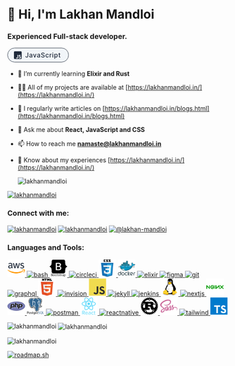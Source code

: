 # 👋 Hi, I'm Lakhan Mandloi
### Experienced Full-stack developer.

<svg width="140" height="33" viewBox="0 0 140 33" fill="none" xmlns="http://www.w3.org/2000/svg">
<g id="Group 38">
<g id="Group 11">
<g id="Group 8">
<rect id="Rectangle 28" x="0.5" y="0.5" width="138.604" height="32" rx="16" fill="#F1F5F9" stroke="#3A4351"/>
</g>
<g id="Group 9">
<path id="JavaScript" d="M45.794 11.0595H47.4246V18.7467C47.4246 19.442 47.287 20.0368 47.0117 20.5309C46.7399 21.025 46.3569 21.4027 45.8628 21.6639C45.3687 21.9215 44.7898 22.0504 44.1263 22.0504C43.5157 22.0504 42.9669 21.9392 42.4798 21.7168C41.9962 21.4945 41.6133 21.1715 41.3309 20.748C41.0521 20.3209 40.9127 19.8021 40.9127 19.1915H42.538C42.538 19.4915 42.6068 19.7509 42.7445 19.9697C42.8857 20.1885 43.078 20.3597 43.3216 20.4833C43.5686 20.6033 43.851 20.6633 44.1687 20.6633C44.5145 20.6633 44.8075 20.5909 45.0475 20.4462C45.291 20.298 45.4763 20.0809 45.6034 19.795C45.7305 19.5091 45.794 19.1597 45.794 18.7467V11.0595ZM52.6415 22.0821C52.1262 22.0821 51.6603 21.9868 51.2439 21.7962C50.8274 21.6021 50.4974 21.3215 50.2538 20.9544C50.0138 20.5874 49.8938 20.1374 49.8938 19.6044C49.8938 19.1456 49.9821 18.7679 50.1585 18.4714C50.335 18.175 50.5732 17.9402 50.8733 17.7673C51.1733 17.5943 51.5086 17.4638 51.8792 17.3755C52.2498 17.2873 52.6274 17.2202 53.0121 17.1743C53.4992 17.1179 53.8945 17.072 54.1981 17.0367C54.5016 16.9979 54.7222 16.9361 54.8598 16.8514C54.9975 16.7667 55.0663 16.629 55.0663 16.4384V16.4014C55.0663 15.939 54.9357 15.5808 54.6745 15.3266C54.4169 15.0725 54.0322 14.9455 53.5204 14.9455C52.9874 14.9455 52.5674 15.0637 52.2604 15.3002C51.9568 15.5331 51.7468 15.7925 51.6303 16.0784L50.1426 15.7396C50.3191 15.2455 50.5768 14.8466 50.9156 14.5431C51.258 14.236 51.6515 14.0137 52.0962 13.876C52.5409 13.7348 53.0086 13.6642 53.4992 13.6642C53.8239 13.6642 54.1681 13.7031 54.5316 13.7807C54.8987 13.8548 55.241 13.9925 55.5587 14.1937C55.8799 14.3948 56.1428 14.6825 56.3475 15.0566C56.5522 15.4272 56.6546 15.909 56.6546 16.502V21.9021H55.1087V20.7903H55.0451C54.9428 20.995 54.7892 21.1962 54.5845 21.3939C54.3798 21.5915 54.1169 21.7556 53.7957 21.8862C53.4745 22.0168 53.0898 22.0821 52.6415 22.0821ZM52.9857 20.8115C53.4233 20.8115 53.7975 20.725 54.1081 20.5521C54.4222 20.3791 54.6604 20.1532 54.8228 19.8744C54.9887 19.5921 55.0716 19.2903 55.0716 18.9691V17.9208C55.0151 17.9773 54.9057 18.0302 54.7434 18.0797C54.5845 18.1255 54.4028 18.1661 54.1981 18.2014C53.9933 18.2332 53.7939 18.2632 53.5998 18.2914C53.4057 18.3161 53.2433 18.3373 53.1127 18.355C52.8057 18.3938 52.5251 18.4591 52.2709 18.5508C52.0203 18.6426 51.8192 18.775 51.6674 18.9479C51.5192 19.1173 51.445 19.3432 51.445 19.6256C51.445 20.0174 51.5897 20.3138 51.8792 20.515C52.1686 20.7127 52.5374 20.8115 52.9857 20.8115ZM66.0249 13.7701L63.0759 21.9021H61.3818L58.4276 13.7701H60.127L62.1865 20.0279H62.2712L64.3254 13.7701H66.0249ZM70.2425 22.0821C69.7272 22.0821 69.2613 21.9868 68.8448 21.7962C68.4283 21.6021 68.0983 21.3215 67.8548 20.9544C67.6148 20.5874 67.4948 20.1374 67.4948 19.6044C67.4948 19.1456 67.583 18.7679 67.7595 18.4714C67.9359 18.175 68.1742 17.9402 68.4742 17.7673C68.7742 17.5943 69.1095 17.4638 69.4801 17.3755C69.8507 17.2873 70.2284 17.2202 70.6131 17.1743C71.1001 17.1179 71.4955 17.072 71.799 17.0367C72.1025 16.9979 72.3231 16.9361 72.4608 16.8514C72.5984 16.7667 72.6672 16.629 72.6672 16.4384V16.4014C72.6672 15.939 72.5367 15.5808 72.2755 15.3266C72.0178 15.0725 71.6331 14.9455 71.1213 14.9455C70.5884 14.9455 70.1684 15.0637 69.8613 15.3002C69.5578 15.5331 69.3477 15.7925 69.2313 16.0784L67.7436 15.7396C67.9201 15.2455 68.1777 14.8466 68.5165 14.5431C68.8589 14.236 69.2524 14.0137 69.6972 13.876C70.1419 13.7348 70.6095 13.6642 71.1001 13.6642C71.4249 13.6642 71.769 13.7031 72.1325 13.7807C72.4996 13.8548 72.842 13.9925 73.1596 14.1937C73.4808 14.3948 73.7437 14.6825 73.9485 15.0566C74.1532 15.4272 74.2555 15.909 74.2555 16.502V21.9021H72.7096V20.7903H72.6461C72.5437 20.995 72.3902 21.1962 72.1855 21.3939C71.9808 21.5915 71.7178 21.7556 71.3966 21.8862C71.0754 22.0168 70.6907 22.0821 70.2425 22.0821ZM70.5866 20.8115C71.0243 20.8115 71.3984 20.725 71.709 20.5521C72.0231 20.3791 72.2614 20.1532 72.4237 19.8744C72.5896 19.5921 72.6725 19.2903 72.6725 18.9691V17.9208C72.6161 17.9773 72.5067 18.0302 72.3443 18.0797C72.1855 18.1255 72.0037 18.1661 71.799 18.2014C71.5943 18.2332 71.3949 18.2632 71.2007 18.2914C71.0066 18.3161 70.8443 18.3373 70.7137 18.355C70.4066 18.3938 70.126 18.4591 69.8719 18.5508C69.6213 18.6426 69.4201 18.775 69.2683 18.9479C69.1201 19.1173 69.046 19.3432 69.046 19.6256C69.046 20.0174 69.1907 20.3138 69.4801 20.515C69.7695 20.7127 70.1384 20.8115 70.5866 20.8115ZM83.0011 13.9078C82.9446 13.4066 82.7116 13.0183 82.3022 12.743C81.8928 12.4642 81.3775 12.3248 80.7563 12.3248C80.3116 12.3248 79.9269 12.3954 79.6022 12.5366C79.2774 12.6742 79.0251 12.8648 78.8451 13.1083C78.6686 13.3483 78.5804 13.6219 78.5804 13.929C78.5804 14.1866 78.6404 14.409 78.7604 14.596C78.8839 14.7831 79.0445 14.9402 79.2421 15.0672C79.4433 15.1908 79.6586 15.2949 79.888 15.3796C80.1175 15.4608 80.3381 15.5278 80.5498 15.5808L81.6087 15.8561C81.9546 15.9408 82.3093 16.0555 82.6728 16.2002C83.0364 16.3449 83.3734 16.5355 83.684 16.772C83.9946 17.0085 84.2452 17.3014 84.4358 17.6508C84.6299 18.0002 84.727 18.4185 84.727 18.9056C84.727 19.5197 84.5682 20.065 84.2505 20.5415C83.9364 21.018 83.4793 21.3939 82.8793 21.6692C82.2828 21.9445 81.561 22.0821 80.7139 22.0821C79.9022 22.0821 79.1998 21.9533 78.6068 21.6956C78.0139 21.438 77.5497 21.0727 77.2144 20.5997C76.8791 20.1232 76.6938 19.5585 76.6585 18.9056H78.2998C78.3315 19.2973 78.4586 19.6238 78.681 19.885C78.9068 20.1427 79.1945 20.335 79.5439 20.4621C79.8969 20.5856 80.2833 20.6474 80.7034 20.6474C81.1657 20.6474 81.5769 20.575 81.9369 20.4303C82.3005 20.2821 82.5864 20.0774 82.7946 19.8162C83.0028 19.5515 83.107 19.2426 83.107 18.8897C83.107 18.5685 83.0152 18.3055 82.8317 18.1008C82.6516 17.8961 82.4063 17.7267 82.0958 17.5926C81.7887 17.4585 81.441 17.3402 81.0528 17.2379L79.7716 16.8884C78.9033 16.652 78.2151 16.3043 77.7068 15.8455C77.2021 15.3866 76.9497 14.7796 76.9497 14.0243C76.9497 13.3995 77.1191 12.8542 77.458 12.3883C77.7968 11.9224 78.2556 11.5607 78.8345 11.303C79.4133 11.0418 80.0663 10.9112 80.7934 10.9112C81.5275 10.9112 82.1752 11.0401 82.7364 11.2977C83.3011 11.5554 83.7458 11.9101 84.0705 12.3619C84.3952 12.8101 84.5646 13.3254 84.5788 13.9078H83.0011ZM90.5766 22.0662C89.7895 22.0662 89.1118 21.888 88.5436 21.5315C87.9789 21.1715 87.5447 20.6756 87.2412 20.0438C86.9377 19.412 86.7859 18.6885 86.7859 17.8732C86.7859 17.0473 86.9412 16.3184 87.2518 15.6866C87.5624 15.0513 88 14.5554 88.5648 14.199C89.1295 13.8425 89.7948 13.6642 90.5607 13.6642C91.1784 13.6642 91.729 13.779 92.2125 14.0084C92.696 14.2343 93.0861 14.5519 93.3825 14.9613C93.6825 15.3708 93.8608 15.849 93.9173 16.3961H92.3766C92.2919 16.0149 92.0978 15.6866 91.7943 15.4113C91.4943 15.136 91.0919 14.9984 90.5872 14.9984C90.146 14.9984 89.7595 15.1149 89.4277 15.3478C89.0995 15.5772 88.8436 15.9055 88.6601 16.3325C88.4765 16.7561 88.3848 17.2573 88.3848 17.8361C88.3848 18.4291 88.4748 18.9409 88.6548 19.3715C88.8348 19.8021 89.0889 20.1356 89.4171 20.3721C89.7489 20.6085 90.1389 20.7268 90.5872 20.7268C90.8872 20.7268 91.1589 20.6721 91.4025 20.5627C91.6495 20.4497 91.856 20.2891 92.0219 20.0809C92.1913 19.8726 92.3096 19.6221 92.3766 19.3291H93.9173C93.8608 19.855 93.6896 20.3244 93.4037 20.7374C93.1178 21.1503 92.7349 21.475 92.2549 21.7115C91.7784 21.948 91.2189 22.0662 90.5766 22.0662ZM96.2064 21.9021V13.7701H97.7365V15.0619H97.8212C97.9694 14.6243 98.2306 14.2801 98.6047 14.0295C98.9824 13.7754 99.4095 13.6484 99.886 13.6484C99.9848 13.6484 100.101 13.6519 100.235 13.6589C100.373 13.666 100.481 13.6748 100.558 13.6854V15.1996C100.495 15.1819 100.382 15.1625 100.219 15.1413C100.057 15.1166 99.8948 15.1043 99.7324 15.1043C99.3583 15.1043 99.0248 15.1837 98.7318 15.3425C98.4424 15.4978 98.213 15.7149 98.0436 15.9937C97.8741 16.269 97.7894 16.5831 97.7894 16.9361V21.9021H96.2064ZM102.525 21.9021V13.7701H104.108V21.9021H102.525ZM103.324 12.5154C103.049 12.5154 102.812 12.4236 102.615 12.2401C102.42 12.053 102.323 11.8307 102.323 11.573C102.323 11.3118 102.42 11.0895 102.615 10.9059C102.812 10.7189 103.049 10.6253 103.324 10.6253C103.599 10.6253 103.834 10.7189 104.028 10.9059C104.226 11.0895 104.325 11.3118 104.325 11.573C104.325 11.8307 104.226 12.053 104.028 12.2401C103.834 12.4236 103.599 12.5154 103.324 12.5154ZM106.834 24.9516V13.7701H108.379V15.0884H108.512C108.604 14.919 108.736 14.7231 108.909 14.5007C109.082 14.2784 109.322 14.0843 109.629 13.9184C109.936 13.7489 110.342 13.6642 110.847 13.6642C111.503 13.6642 112.089 13.8301 112.604 14.1619C113.12 14.4937 113.524 14.9719 113.817 15.5966C114.113 16.2214 114.261 16.9732 114.261 17.852C114.261 18.7309 114.115 19.4844 113.822 20.1127C113.529 20.7374 113.127 21.2192 112.615 21.558C112.103 21.8933 111.519 22.0609 110.862 22.0609C110.368 22.0609 109.964 21.978 109.65 21.8121C109.339 21.6462 109.096 21.4521 108.919 21.2297C108.743 21.0074 108.607 20.8097 108.512 20.6368H108.416V24.9516H106.834ZM108.385 17.8361C108.385 18.4079 108.468 18.9091 108.634 19.3397C108.799 19.7703 109.039 20.1074 109.354 20.3509C109.668 20.5909 110.052 20.7109 110.508 20.7109C110.981 20.7109 111.376 20.5856 111.694 20.335C112.011 20.0809 112.251 19.7368 112.414 19.3026C112.58 18.8685 112.662 18.3797 112.662 17.8361C112.662 17.2996 112.581 16.8179 112.419 16.3908C112.26 15.9637 112.02 15.6266 111.699 15.3796C111.381 15.1325 110.984 15.009 110.508 15.009C110.049 15.009 109.661 15.1272 109.343 15.3637C109.029 15.6002 108.791 15.9302 108.628 16.3537C108.466 16.7773 108.385 17.2714 108.385 17.8361ZM120.427 13.7701V15.0407H115.985V13.7701H120.427ZM117.177 11.8218H118.76V19.5144C118.76 19.8215 118.805 20.0527 118.897 20.208C118.989 20.3597 119.107 20.4638 119.252 20.5203C119.4 20.5733 119.561 20.5997 119.734 20.5997C119.861 20.5997 119.972 20.5909 120.067 20.5733C120.163 20.5556 120.237 20.5415 120.29 20.5309L120.576 21.8386C120.484 21.8739 120.353 21.9092 120.184 21.9445C120.014 21.9833 119.803 22.0045 119.548 22.008C119.132 22.0151 118.744 21.9409 118.384 21.7856C118.024 21.6303 117.732 21.3903 117.51 21.0656C117.288 20.7409 117.177 20.3332 117.177 19.8426V11.8218Z" fill="#1E293B"/>
</g>
</g>
<path id="Vector" d="M30.605 8H16.8077C15.7689 8 14.9262 8.84273 14.9262 9.88145V23.6788C14.9262 24.7175 15.7689 25.5602 16.8077 25.5602H30.605C31.6437 25.5602 32.4865 24.7175 32.4865 23.6788V9.88145C32.4865 8.84273 31.6437 8 30.605 8ZM24.4824 21.6954C24.4824 23.4044 23.479 24.1844 22.0169 24.1844C20.696 24.1844 19.9317 23.5024 19.5397 22.6753L20.8841 21.864C21.1428 22.3226 21.378 22.7106 21.9464 22.7106C22.4873 22.7106 22.8322 22.499 22.8322 21.6719V16.0628H24.4824V21.6954V21.6954ZM28.3864 24.1844C26.8538 24.1844 25.8622 23.4554 25.38 22.499L26.7245 21.7229C27.0773 22.2991 27.5398 22.7263 28.3512 22.7263C29.0332 22.7263 29.4722 22.3853 29.4722 21.911C29.4722 21.3466 29.0254 21.1467 28.2689 20.8135L27.8573 20.6371C26.6657 20.1315 25.8778 19.4926 25.8778 18.1481C25.8778 16.9095 26.8225 15.9687 28.2924 15.9687C29.3429 15.9687 30.0954 16.3333 30.6364 17.2897L29.3507 18.1128C29.0685 17.6072 28.7627 17.4073 28.2885 17.4073C27.8063 17.4073 27.5006 17.713 27.5006 18.1128C27.5006 18.6067 27.8063 18.8066 28.5158 19.1163L28.9274 19.2926C30.3306 19.8924 31.1185 20.5078 31.1185 21.8875C31.1185 23.3691 29.9504 24.1844 28.3864 24.1844V24.1844Z" fill="#1E293B"/>
</g>
</svg>


- 🌱 I’m currently learning **Elixir and Rust**
- 👨‍💻 All of my projects are available at [https://lakhanmandloi.in/](https://lakhanmandloi.in/)
- 📝 I regularly write articles on [https://lakhanmandloi.in/blogs.html](https://lakhanmandloi.in/blogs.html)
- 💬 Ask me about **React, JavaScript and CSS**
- 📫 How to reach me **namaste@lakhanmandloi.in**
- 📄 Know about my experiences [https://lakhanmandloi.in/](https://lakhanmandloi.in/)

  <p align="left"> <img src="https://komarev.com/ghpvc/?username=lakhanmandloi&label=Profile%20views&color=0e75b6&style=flat" alt="lakhanmandloi" /> </p>

<p align="left"> <a href="https://github.com/ryo-ma/github-profile-trophy"><img src="https://github-profile-trophy.vercel.app/?username=lakhanmandloi" alt="lakhanmandloi" /></a> </p>

<h3 align="left">Connect with me:</h3>
<p align="left">
<a href="https://dev.to/lakhanmandloi" target="blank"><img align="center" src="https://raw.githubusercontent.com/rahuldkjain/github-profile-readme-generator/master/src/images/icons/Social/devto.svg" alt="lakhanmandloi" height="30" width="40" /></a>
<a href="https://linkedin.com/in/lakhanmandloi" target="blank"><img align="center" src="https://raw.githubusercontent.com/rahuldkjain/github-profile-readme-generator/master/src/images/icons/Social/linked-in-alt.svg" alt="lakhanmandloi" height="30" width="40" /></a>
<a href="https://medium.com/@lakhan-mandloi" target="blank"><img align="center" src="https://raw.githubusercontent.com/rahuldkjain/github-profile-readme-generator/master/src/images/icons/Social/medium.svg" alt="@lakhan-mandloi" height="30" width="40" /></a>
</p>

<h3 align="left">Languages and Tools:</h3>
<p align="left"> <a href="https://aws.amazon.com" target="_blank" rel="noreferrer"> <img src="https://raw.githubusercontent.com/devicons/devicon/master/icons/amazonwebservices/amazonwebservices-original-wordmark.svg" alt="aws" width="40" height="40"/> </a> <a href="https://www.gnu.org/software/bash/" target="_blank" rel="noreferrer"> <img src="https://www.vectorlogo.zone/logos/gnu_bash/gnu_bash-icon.svg" alt="bash" width="40" height="40"/> </a> <a href="https://getbootstrap.com" target="_blank" rel="noreferrer"> <img src="https://raw.githubusercontent.com/devicons/devicon/master/icons/bootstrap/bootstrap-plain-wordmark.svg" alt="bootstrap" width="40" height="40"/> </a> <a href="https://circleci.com" target="_blank" rel="noreferrer"> <img src="https://www.vectorlogo.zone/logos/circleci/circleci-icon.svg" alt="circleci" width="40" height="40"/> </a> <a href="https://www.w3schools.com/css/" target="_blank" rel="noreferrer"> <img src="https://raw.githubusercontent.com/devicons/devicon/master/icons/css3/css3-original-wordmark.svg" alt="css3" width="40" height="40"/> </a> <a href="https://www.docker.com/" target="_blank" rel="noreferrer"> <img src="https://raw.githubusercontent.com/devicons/devicon/master/icons/docker/docker-original-wordmark.svg" alt="docker" width="40" height="40"/> </a> <a href="https://elixir-lang.org" target="_blank" rel="noreferrer"> <img src="https://www.vectorlogo.zone/logos/elixir-lang/elixir-lang-icon.svg" alt="elixir" width="40" height="40"/> </a> <a href="https://www.figma.com/" target="_blank" rel="noreferrer"> <img src="https://www.vectorlogo.zone/logos/figma/figma-icon.svg" alt="figma" width="40" height="40"/> </a> <a href="https://git-scm.com/" target="_blank" rel="noreferrer"> <img src="https://www.vectorlogo.zone/logos/git-scm/git-scm-icon.svg" alt="git" width="40" height="40"/> </a> <a href="https://graphql.org" target="_blank" rel="noreferrer"> <img src="https://www.vectorlogo.zone/logos/graphql/graphql-icon.svg" alt="graphql" width="40" height="40"/> </a> <a href="https://www.w3.org/html/" target="_blank" rel="noreferrer"> <img src="https://raw.githubusercontent.com/devicons/devicon/master/icons/html5/html5-original-wordmark.svg" alt="html5" width="40" height="40"/> </a> <a href="https://www.invisionapp.com/" target="_blank" rel="noreferrer"> <img src="https://www.vectorlogo.zone/logos/invisionapp/invisionapp-icon.svg" alt="invision" width="40" height="40"/> </a> <a href="https://developer.mozilla.org/en-US/docs/Web/JavaScript" target="_blank" rel="noreferrer"> <img src="https://raw.githubusercontent.com/devicons/devicon/master/icons/javascript/javascript-original.svg" alt="javascript" width="40" height="40"/> </a> <a href="https://jekyllrb.com/" target="_blank" rel="noreferrer"> <img src="https://www.vectorlogo.zone/logos/jekyllrb/jekyllrb-icon.svg" alt="jekyll" width="40" height="40"/> </a> <a href="https://www.jenkins.io" target="_blank" rel="noreferrer"> <img src="https://www.vectorlogo.zone/logos/jenkins/jenkins-icon.svg" alt="jenkins" width="40" height="40"/> </a> <a href="https://www.linux.org/" target="_blank" rel="noreferrer"> <img src="https://raw.githubusercontent.com/devicons/devicon/master/icons/linux/linux-original.svg" alt="linux" width="40" height="40"/> </a> <a href="https://nextjs.org/" target="_blank" rel="noreferrer"> <img src="https://cdn.worldvectorlogo.com/logos/nextjs-2.svg" alt="nextjs" width="40" height="40"/> </a> <a href="https://www.nginx.com" target="_blank" rel="noreferrer"> <img src="https://raw.githubusercontent.com/devicons/devicon/master/icons/nginx/nginx-original.svg" alt="nginx" width="40" height="40"/> </a> <a href="https://www.php.net" target="_blank" rel="noreferrer"> <img src="https://raw.githubusercontent.com/devicons/devicon/master/icons/php/php-original.svg" alt="php" width="40" height="40"/> </a> <a href="https://www.postgresql.org" target="_blank" rel="noreferrer"> <img src="https://raw.githubusercontent.com/devicons/devicon/master/icons/postgresql/postgresql-original-wordmark.svg" alt="postgresql" width="40" height="40"/> </a> <a href="https://postman.com" target="_blank" rel="noreferrer"> <img src="https://www.vectorlogo.zone/logos/getpostman/getpostman-icon.svg" alt="postman" width="40" height="40"/> </a> <a href="https://reactjs.org/" target="_blank" rel="noreferrer"> <img src="https://raw.githubusercontent.com/devicons/devicon/master/icons/react/react-original-wordmark.svg" alt="react" width="40" height="40"/> </a> <a href="https://reactnative.dev/" target="_blank" rel="noreferrer"> <img src="https://reactnative.dev/img/header_logo.svg" alt="reactnative" width="40" height="40"/> </a> <a href="https://www.rust-lang.org" target="_blank" rel="noreferrer"> <img src="https://raw.githubusercontent.com/devicons/devicon/master/icons/rust/rust-plain.svg" alt="rust" width="40" height="40"/> </a> <a href="https://sass-lang.com" target="_blank" rel="noreferrer"> <img src="https://raw.githubusercontent.com/devicons/devicon/master/icons/sass/sass-original.svg" alt="sass" width="40" height="40"/> </a> <a href="https://tailwindcss.com/" target="_blank" rel="noreferrer"> <img src="https://www.vectorlogo.zone/logos/tailwindcss/tailwindcss-icon.svg" alt="tailwind" width="40" height="40"/> </a> <a href="https://www.typescriptlang.org/" target="_blank" rel="noreferrer"> <img src="https://raw.githubusercontent.com/devicons/devicon/master/icons/typescript/typescript-original.svg" alt="typescript" width="40" height="40"/> </a> </p>

<p><img align="left" src="https://github-readme-stats.vercel.app/api/top-langs?username=lakhanmandloi&show_icons=true&locale=en&layout=compact" alt="lakhanmandloi" /></p>

<p>&nbsp;<img align="center" src="https://github-readme-stats.vercel.app/api?username=lakhanmandloi&show_icons=true&locale=en" alt="lakhanmandloi" /></p>

<p><img align="center" src="https://github-readme-streak-stats.herokuapp.com/?user=lakhanmandloi&" alt="lakhanmandloi" /></p>

[![roadmap.sh](https://api.roadmap.sh/v1-badge/tall/64d7b923aa497d7fa52bcde5?variant=dark)](https://roadmap.sh)

